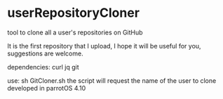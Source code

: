 # userRepositoryCloner
tool to clone all a user's repositories on GitHub 

It is the first repository that I upload, I hope it will be useful for you, suggestions are welcome.

dependencies:
curl
jq
git

use: sh GitCloner.sh
the script will request the name of the user to clone
developed in parrotOS 4.10
